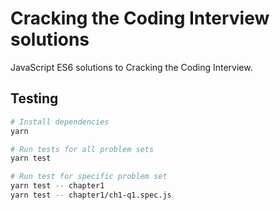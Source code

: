 # Cracking the Coding Interview solutions
JavaScript ES6 solutions to Cracking the Coding Interview.

## Testing
```bash
# Install dependencies
yarn

# Run tests for all problem sets
yarn test

# Run test for specific problem set
yarn test -- chapter1
yarn test -- chapter1/ch1-q1.spec.js
```
